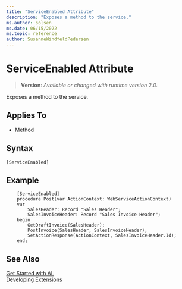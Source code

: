 ```yaml
---
title: "ServiceEnabled Attribute"
description: "Exposes a method to the service."
ms.author: solsen
ms.date: 06/15/2022
ms.topic: reference
author: SusanneWindfeldPedersen
---
```

[//]: # (START>DO_NOT_EDIT)
[//]: # (IMPORTANT:Do not edit any of the content between here and the END>DO_NOT_EDIT.)
[//]: # (Any modifications should be made in the .xml files in the ModernDev repo.)

# ServiceEnabled Attribute
> **Version**: _Available or changed with runtime version 2.0._

Exposes a method to the service.


## Applies To

- Method


## Syntax

```AL
[ServiceEnabled]
```

[//]: # (IMPORTANT: END>DO_NOT_EDIT)

## Example

```AL
    [ServiceEnabled]
    procedure Post(var ActionContext: WebServiceActionContext)
    var
        SalesHeader: Record "Sales Header";
        SalesInvoiceHeader: Record "Sales Invoice Header";
    begin
        GetDraftInvoice(SalesHeader);
        PostInvoice(SalesHeader, SalesInvoiceHeader);
        SetActionResponse(ActionContext, SalesInvoiceHeader.Id);
    end;
```

## See Also  
[Get Started with AL](../devenv-get-started.md)  
[Developing Extensions](../devenv-dev-overview.md)  